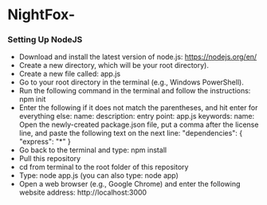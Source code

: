 # NightFox-

### Setting Up NodeJS

* Download and install the latest version of node.js: https://nodejs.org/en/
* Create a new directory, which will be your root directory).
* Create a new file called: app.js 
* Go to your root directory in the terminal (e.g., Windows PowerShell).
* Run the following command in the terminal and follow the instructions: npm init
* Enter the following if it does not match the parentheses, and hit enter for everything else:
      name: <put anything here>
      description: <put anything here>
      entry point: app.js
      keywords: <put anything here>
      name: <your name>
      Open the newly-created package.json file, put a comma after the license line, and paste the following text on the next line:
	      "dependencies": {
          "express": "*"
	       }
* Go back to the terminal and type: npm install
* Pull this repository
* cd from terminal to the root folder of this repository
* Type:  node app.js (you can also type: node app)
* Open a web browser (e.g., Google Chrome) and enter the following website address: http://localhost:3000
